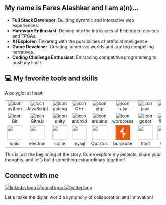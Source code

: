 ## My name is Fares Alashkar and I am a(n)...
- **Full Stack Developer**: Building dynamic and interactive web experiences.
- **Hardware Enthusiast**: Delving into the intricacies of Embedded devices and FPGAs.
- **AI Explorer**: Tinkering with the possibilities of artificial intelligence.
- **Game Developer**: Creating immersive worlds and crafting compelling narratives.
- **Coding Challenge Enthusiast**: Embracing competitive programming to push my limits.

<!-- ## Education

- **Bachelor of Science in Computer Engineering (Ongoing)**: University of Bahrain.
- **Full Stack Development Program**: Reboot Coding Institute. -->

<!-- ## Projects

1. **ESP32 Object Detection**: Bringing hardware and software together to see the unseen.
2. **VHDL RISC-V Pipelined Processor**: Demystifying the dance of circuits and instructions.
3. **Game Development**: Crafting interactive experiences and engaging narratives.
4. **Websites**: Crafting responsive and engaging web experiences.
5. **Mobile Apps**: Crafting apps that fit in your pocket, but not your limitations.
6. **And many more!** From Automation to AI, my curiosity leads me down diverse paths. -->

<!-- ## Passion

- Building intuitive and user-friendly applications.
- Pushing the boundaries of technology and exploring its potential.
- Sharing knowledge and collaborating with fellow coders.
- Continuously learning and growing as a developer. -->

## 💻 My favorite tools and skills

A polyglot at heart:
<table>
  <tr>
    <td align="center" width="96"><img src="https://skillicons.dev/icons?i=python"  alt="icon" width="48" height="48"/><br>python</td>
    <td align="center" width="96"><img src="https://skillicons.dev/icons?i=js"      alt="icon" width="48" height="48"/><br>JavaScript</td>
    <td align="center" width="96"><img src="https://skillicons.dev/icons?i=golang"  alt="icon" width="48" height="48"/><br>golang</td>
    <td align="center" width="96"><img src="https://skillicons.dev/icons?i=cpp"     alt="icon" width="48" height="48"/><br>C++</td>
    <td align="center" width="96"><img src="https://skillicons.dev/icons?i=php"     alt="icon" width="48" height="48"/><br>php</td>
    <td align="center" width="96"><img src="https://skillicons.dev/icons?i=ruby"    alt="icon" width="48" height="48"/><br>ruby</td>
    <td align="center" width="96"><img src="https://skillicons.dev/icons?i=java"    alt="icon" width="48" height="48"/><br>java</td>
    <td align="center" width="96"><img src="https://skillicons.dev/icons?i=cs"      alt="icon" width="48" height="48"/><br>C#</td>
    <td align="center" width="96"><img src="https://skillicons.dev/icons?i=lua"     alt="icon" width="48" height="48"/><br>lua</td>
    <td align="center" width="96"><img src="https://skillicons.dev/icons?i=vscode"  alt="icon" width="48" height="48"/><br>vscode</td>
  </tr>
  <tr>
    <td align="center" width="96"><img src="https://skillicons.dev/icons?i=git"           alt="icon" width="48" height="48"/><br>Git</td>
    <td align="center" width="96"><img src="https://skillicons.dev/icons?i=github"        alt="icon" width="48" height="48"/><br>Github</td>
    <td align="center" width="96"><img src="https://skillicons.dev/icons?i=unity"         alt="icon" width="48" height="48"/><br>unity</td>
    <td align="center" width="96"><img src="https://skillicons.dev/icons?i=androidstudio" alt="icon" width="48" height="48"/><br>android</td>
    <td align="center" width="96"><img src="https://skillicons.dev/icons?i=arduino"       alt="icon" width="48" height="48"/><br>arduino</td>
    <td align="center" width="96"><img src="https://skillicons.dev/icons?i=wordpress"     alt="icon" width="48" height="48"/><br>wordpress</td>
    <td align="center" width="96"><img src="https://skillicons.dev/icons?i=godot"         alt="icon" width="48" height="48"/><br>godot</td>
    <td align="center" width="96"><img src="https://skillicons.dev/icons?i=flutter"       alt="icon" width="48" height="48"/><br>flutter</td>
    <td align="center" width="96"><img src="https://skillicons.dev/icons?i=tensorflow"    alt="icon" width="48" height="48"/><br>tensorflow</td>
    <td align="center" width="96"><img src="https://skillicons.dev/icons?i=dotnet"        alt="icon" width="48" height="48"/><br>dotnet</td>
  </tr>
  <tr>
    <td align="center" width="96"><img src="https://cdn.jsdelivr.net/gh/devicons/devicon@latest/icons/ionic/ionic-original.svg" width="48" height="48"/><br>ionic</td>
    <td align="center" width="96"><img src="https://skillicons.dev/icons?i=electron"                                            width="48" height="48"/><br>electron</td>
    <td align="center" width="96"><img src="https://skillicons.dev/icons?i=sqlite"                                              width="48" height="48"/><br>sqlite</td>
    <td align="center" width="96"><img src="https://skillicons.dev/icons?i=mysql"                                               width="48" height="48"/><br>mysql</td>
    <td align="center" width="96"><img src="https://downloadlynet.ir/wp-content/uploads/2020/03/Quartus-Prime-.png"             width="48" height="48"/><br>Quartus</td>
    <td align="center" width="96"><img src="img/burpsuite.svg "  width="48" height="48"><br>burpsuite</td>
    <td align="center" width="96"><img src="https://skillicons.dev/icons?i=html"                                                width="48" height="48"/><br>html</td>
    <td align="center" width="96"><img src="https://skillicons.dev/icons?i=css"                                                 width="48" height="48"/><br>CSS</td>
    <td align="center" width="96"><img src="https://skillicons.dev/icons?i=bootstrap"                                           width="48" height="48"/><br>Bootstrap</td>
    <td align="center" width="96"><img src="https://skillicons.dev/icons?i=linux"                                               width="48" height="48"/><br>linux</td>
  </tr>
</table>


This is just the beginning of the story. Come explore my projects, share your thoughts, and let's build something extraordinary together!

## Connect with me

  <!-- [**GitHub**](https://github.com/Exortix) [**LinkedIn**](http://linkedin.com/fares-alashkar) [**Twitter**](https://twitter.com/fares_alashkar) [**Mail**](mailto:fares.ashkar77@gmail.com) -->
  <div>
  <a href="https://www.linkedin.com/in/fares-alashkar" target="_blank">
    <img src="https://img.shields.io/static/v1?message=LinkedIn&logo=linkedin&label=&color=0077B5&logoColor=white&labelColor=&style=for-the-badge" height="35" alt="linkedin logo"  />
  </a>
  <a href=" mailto:fares.ashkar77@gmail.com?subject=Github%20Contact " target="_blank">
    <img src="https://img.shields.io/static/v1?message=Gmail&logo=gmail&label=&color=D14836&logoColor=white&labelColor=&style=for-the-badge" height="35" alt="gmail logo"  />
  </a>
  <a href="https://x.com/fares_alashkar" target="_blank">
    <img src="https://img.shields.io/static/v1?message=Twitter&logo=twitter&label=&color=1DA1F2&logoColor=white&labelColor=&style=for-the-badge" height="35" alt="twitter logo"  />
  </a>
</div>

Let's make the digital world a symphony of collaboration and innovation!
